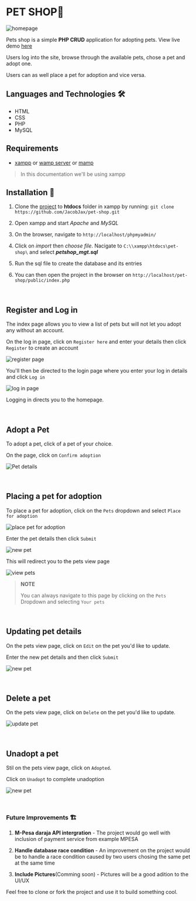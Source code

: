 # PET SHOP🐶
![homepage](ill/home.PNG)


Pets shop is a simple **PHP CRUD** application for adopting pets. View live demo [here](https://petshop-sys.herokuapp.com/)

 Users log into the site, browse through the available pets, chose a pet and adopt one.


Users can as well place a pet for adoption and vice versa.


## Languages and Technologies 🛠

* HTML
* CSS
* PHP
* MySQL

## Requirements 
* [xampp](https://www.apachefriends.org/index.html) or [wamp server](https://sourceforge.net/projects/wampserver/) or [mamp](https://www.mamp.info/en/windows/)

> In this documentation we'll be using xampp


## Installation 💾
1. Clone the [project](https://github.com/JacobJax/pet-shop.git) to **htdocs** folder in xampp by running: 
`git clone https://github.com/JacobJax/pet-shop.git`

1. Open xampp and start *Apache* and *MySQL*

1. On the browser, navigate to `http://localhost/phpmyadmin/` 

1. Click on *import* then *choose file*. Nacigate to `C:\\xampp\htdocs\pet-shop\` and select _**petshop_mgt.sql**_ 

1. Run the sql file to create the database and its entries

1. You can then open the project in the browser on `http://localhost/pet-shop/public/index.php`

<br>

## Register and Log in
The index page allows you to view a list of pets but will not let you adopt any without an account.

On the log in page, click on `Register here` and enter your details then click `Register` to create an account

![register page](ill/register.PNG)

You'll then be directed to the login page where you enter your log in details and click `Log in`

![log in page](ill/login.PNG)

Logging in directs you to the homepage.

<br>

## Adopt a Pet

To adopt a pet, click of a pet of your choice.

On the page, click on `Confirm adoption`

![Pet details](ill/details.PNG)

<br>

## Placing a pet for adoption

To place a pet for adoption, click on the `Pets` dropdown and select `Place for adoption`

![place pet for adoption](ill/place.PNG)

Enter the pet details then click `Submit`

![new pet](ill/new.PNG)

This will redirect you to the pets view page

![view pets](ill/placed.PNG)

> **NOTE**
>
> You can always navigate to this page by clicking on the `Pets` Dropdown and selecting `Your pets`

<br>

## Updating pet details

On the pets view page, click on `Edit` on the pet you'd like to update.

Enter the new pet details and then click `Submit`

![new pet](ill/new.PNG)

<br>


## Delete a pet

On the pets view page, click on `Delete` on the pet you'd like to update.

![update pet](ill/deleted.PNG)

<br>

## Unadopt a pet

Stil on the pets view page, click on `Adopted`.

Click on `Unadopt` to complete unadoption

![new pet](ill/unadopt.PNG)

<br>

### Future Improvements 🏗 

1. **M-Pesa daraja API intergration** - The project would go well with inclusion of payment service from example MPESA

1. **Handle database race condition** - An improvement on the project would be to handle a race condition caused by two users chosing the same pet at the same time

1. **Include Pictures**(Comming soon) - Pictures will be a good adition to the UI/UX

Feel free to clone or fork the project and use it to build something cool.


